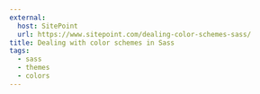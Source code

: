 ```yaml
---
external:
  host: SitePoint
  url: https://www.sitepoint.com/dealing-color-schemes-sass/
title: Dealing with color schemes in Sass
tags:
  - sass
  - themes
  - colors
---
```

